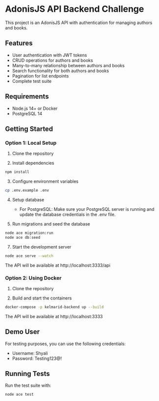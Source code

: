 # AdonisJS API Backend Challenge

This project is an AdonisJS API with authentication for managing authors and books.

## Features

- User authentication with JWT tokens
- CRUD operations for authors and books
- Many-to-many relationship between authors and books
- Search functionality for both authors and books
- Pagination for list endpoints
- Complete test suite

## Requirements

- Node.js 14+ or Docker
- PostgreSQL 14 

## Getting Started

### Option 1: Local Setup

1. Clone the repository

2. Install dependencies
```bash
npm install
```

3. Configure environment variables
```bash
cp .env.example .env
```

4. Setup database
   - For PostgreSQL:
     Make sure your PostgreSQL server is running and update the database credentials in the .env file.

6. Run migrations and seed the database
```bash
node ace migration:run
node ace db:seed
```

7. Start the development server
```bash
node ace serve --watch
```

The API will be available at http://localhost:3333/api

### Option 2: Using Docker

1. Clone the repository

2. Build and start the containers
```bash
docker-compose -p kelmarid-backend up --build

```

The API will be available at http://localhost:3333

## Demo User

For testing purposes, you can use the following credentials:

- Username: Shyali
- Password: Testing123@!


## Running Tests

Run the test suite with:

```bash
node ace test
```
